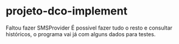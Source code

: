 # projeto-dco-implement


Faltou fazer SMSProvider
É possivel fazer tudo o resto e consultar históricos, o programa vai já com alguns dados para testes.